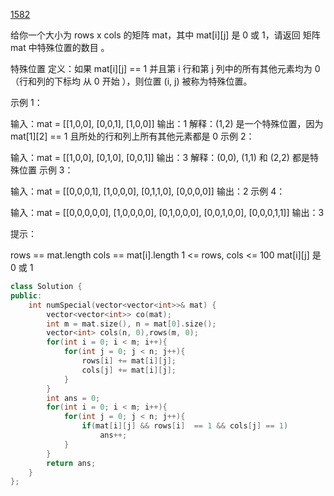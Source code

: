 [1582](https://leetcode.cn/problems/special-positions-in-a-binary-matrix)

给你一个大小为 rows x cols 的矩阵 mat，其中 mat[i][j] 是 0 或 1，请返回 矩阵 mat 中特殊位置的数目 。

特殊位置 定义：如果 mat[i][j] == 1 并且第 i 行和第 j 列中的所有其他元素均为 0（行和列的下标均 从 0 开始 ），则位置 (i, j) 被称为特殊位置。

 

示例 1：

输入：mat = [[1,0,0],
            [0,0,1],
            [1,0,0]]
输出：1
解释：(1,2) 是一个特殊位置，因为 mat[1][2] == 1 且所处的行和列上所有其他元素都是 0
示例 2：

输入：mat = [[1,0,0],
            [0,1,0],
            [0,0,1]]
输出：3
解释：(0,0), (1,1) 和 (2,2) 都是特殊位置
示例 3：

输入：mat = [[0,0,0,1],
            [1,0,0,0],
            [0,1,1,0],
            [0,0,0,0]]
输出：2
示例 4：

输入：mat = [[0,0,0,0,0],
            [1,0,0,0,0],
            [0,1,0,0,0],
            [0,0,1,0,0],
            [0,0,0,1,1]]
输出：3


提示：

rows == mat.length
cols == mat[i].length
1 <= rows, cols <= 100
mat[i][j] 是 0 或 1

```cpp
class Solution {
public:
    int numSpecial(vector<vector<int>>& mat) {
        vector<vector<int>> co(mat);
        int m = mat.size(), n = mat[0].size();
        vector<int> cols(n, 0),rows(m, 0);
        for(int i = 0; i < m; i++){
            for(int j = 0; j < n; j++){
                rows[i] += mat[i][j];
                cols[j] += mat[i][j];
            }
        }
        int ans = 0;
        for(int i = 0; i < m; i++){
            for(int j = 0; j < n; j++){
                if(mat[i][j] && rows[i]  == 1 && cols[j] == 1)
                    ans++;
            }
        }
        return ans;
    }
};
```

